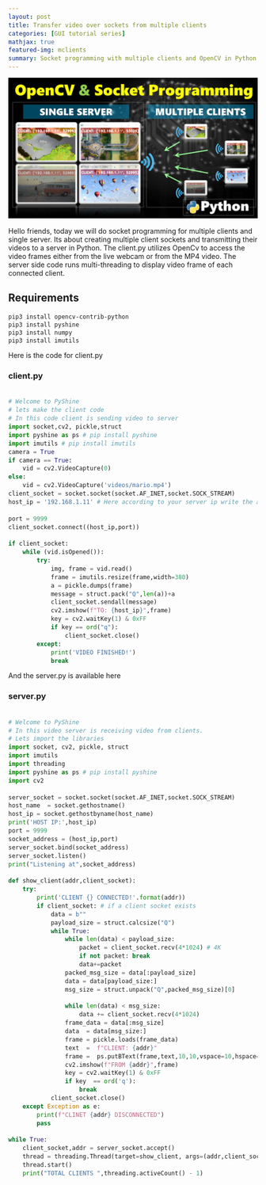 ```yaml
---
layout: post
title: Transfer video over sockets from multiple clients
categories: [GUI tutorial series]
mathjax: true
featured-img: mclients
summary: Socket programming with multiple clients and OpenCV in Python
---
```


[![GIF](https://github.com/py2ai/py2ai.github.io/blob/master/assets/img/posts/mclients.jpg?raw=true)](https://youtu.be/1skHb3IjOr4 "GIF")

Hello friends, today we will do socket programming for multiple clients and single server. Its about creating multiple client sockets and transmitting their 
videos to a server in Python. The client.py utilizes OpenCv to access the video frames either from the live webcam or from the MP4 video. The server side code 
runs multi-threading to display video frame of each connected client. 

## Requirements

```
pip3 install opencv-contrib-python
pip3 install pyshine
pip3 install numpy
pip3 install imutils
```

Here is the code for client.py

### client.py

```python

# Welcome to PyShine
# lets make the client code
# In this code client is sending video to server
import socket,cv2, pickle,struct
import pyshine as ps # pip install pyshine
import imutils # pip install imutils
camera = True
if camera == True:
	vid = cv2.VideoCapture(0)
else:
	vid = cv2.VideoCapture('videos/mario.mp4')
client_socket = socket.socket(socket.AF_INET,socket.SOCK_STREAM)
host_ip = '192.168.1.11' # Here according to your server ip write the address

port = 9999
client_socket.connect((host_ip,port))

if client_socket: 
	while (vid.isOpened()):
		try:
			img, frame = vid.read()
			frame = imutils.resize(frame,width=380)
			a = pickle.dumps(frame)
			message = struct.pack("Q",len(a))+a
			client_socket.sendall(message)
			cv2.imshow(f"TO: {host_ip}",frame)
			key = cv2.waitKey(1) & 0xFF
			if key == ord("q"):
				client_socket.close()
		except:
			print('VIDEO FINISHED!')
			break

```

And the server.py is available here

### server.py

```python

# Welcome to PyShine
# In this video server is receiving video from clients.
# Lets import the libraries
import socket, cv2, pickle, struct
import imutils
import threading
import pyshine as ps # pip install pyshine
import cv2

server_socket = socket.socket(socket.AF_INET,socket.SOCK_STREAM)
host_name  = socket.gethostname()
host_ip = socket.gethostbyname(host_name)
print('HOST IP:',host_ip)
port = 9999
socket_address = (host_ip,port)
server_socket.bind(socket_address)
server_socket.listen()
print("Listening at",socket_address)

def show_client(addr,client_socket):
	try:
		print('CLIENT {} CONNECTED!'.format(addr))
		if client_socket: # if a client socket exists
			data = b""
			payload_size = struct.calcsize("Q")
			while True:
				while len(data) < payload_size:
					packet = client_socket.recv(4*1024) # 4K
					if not packet: break
					data+=packet
				packed_msg_size = data[:payload_size]
				data = data[payload_size:]
				msg_size = struct.unpack("Q",packed_msg_size)[0]
				
				while len(data) < msg_size:
					data += client_socket.recv(4*1024)
				frame_data = data[:msg_size]
				data  = data[msg_size:]
				frame = pickle.loads(frame_data)
				text  =  f"CLIENT: {addr}"
				frame =  ps.putBText(frame,text,10,10,vspace=10,hspace=1,font_scale=0.7, 						background_RGB=(255,0,0),text_RGB=(255,250,250))
				cv2.imshow(f"FROM {addr}",frame)
				key = cv2.waitKey(1) & 0xFF
				if key  == ord('q'):
					break
			client_socket.close()
	except Exception as e:
		print(f"CLINET {addr} DISCONNECTED")
		pass
		
while True:
	client_socket,addr = server_socket.accept()
	thread = threading.Thread(target=show_client, args=(addr,client_socket))
	thread.start()
	print("TOTAL CLIENTS ",threading.activeCount() - 1)
	
				

```


